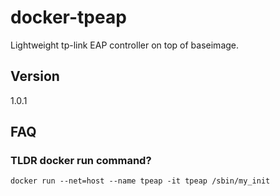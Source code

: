 # docker-tpeap

Lightweight tp-link EAP controller on top of baseimage.

## Version

1.0.1

## FAQ

### TLDR docker run command?

```
docker run --net=host --name tpeap -it tpeap /sbin/my_init
```

